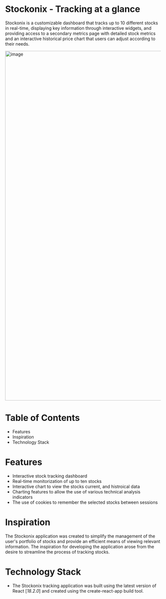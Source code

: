 # Stockonix - Tracking at a glance
Stockonix is a customizable dashboard that tracks up to 10 different stocks in real-time, displaying key information through interactive widgets, and providing access to a secondary metrics page with detailed stock metrics and an interactive historical price chart that users can adjust according to their needs.

<img width="1128" alt="image" src="https://user-images.githubusercontent.com/43221618/227701723-e35995d9-237c-4861-baa3-a01f4d4bdaaf.png">

# Table of Contents
* Features
* Inspiration
* Technology Stack

# Features
* Interactive stock tracking dashboard
* Real-time monitorization of up to ten stocks
* Interactive chart to view the stocks current, and histroical data
* Charting features to allow the use of various technical analysis indicators
* The use of cookies to remember the selected stocks between sessions

# Inspiration
The Stockonix application was created to simplify the management of the user's portfolio of stocks and provide an efficient means of viewing relevant information. The inspiration for developing the application arose from the desire to streamline the process of tracking stocks.

# Technology Stack
* The Stockonix tracking application was built using the latest version of React [*18.2.0*] and created using the create-react-app build tool.
